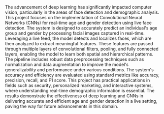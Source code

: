 The advancement of deep learning has significantly impacted computer vision, particularly in the areas of face detection and demographic analysis. This project focuses on the implementation of Convolutional Neural Networks (CNNs) for real-time age and gender detection using live face detection. The system is designed to accurately predict an individual's age group and gender by processing facial images captured in real-time. Leveraging a live feed, the model detects and localizes faces, which are then analyzed to extract meaningful features. These features are passed through multiple layers of convolutional filters, pooling, and fully connected layers, enabling the model to learn both spatial and hierarchical patterns. The pipeline includes robust data preprocessing techniques such as normalization and data augmentation to improve the model's generalizability and performance under various conditions. The system's accuracy and efficiency are evaluated using standard metrics like accuracy, precision, recall, and F1 score. This project has practical applications in fields such as security, personalized marketing, and interactive systems, where understanding real-time demographic information is essential. The results demonstrate the effectiveness of deep learning and CNNs in delivering accurate and efficient age and gender detection in a live setting, paving the way for future advancements in this domain.
